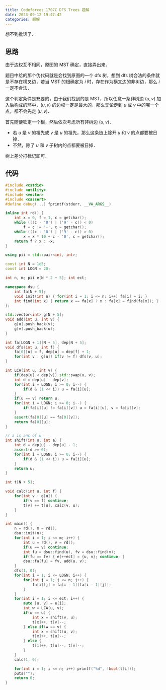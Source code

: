 ```yaml
---
title: Codeforces 1707C DFS Trees 题解
date: 2023-09-12 19:47:42
categories: 题解
---
```


想不到批话了．

<!-- more -->

## 思路

由于边权互不相同，原图的 MST 确定，直接弄出来．

题目中给的那个伪代码就是会找到原图的一个 dfs 树，想到 dfs 树合法的条件就是不存在横叉边，若当 MST 的根确定为 $i$ 时，存在作为横叉边的非树边，那么 $i$ 一定不合法．

这个判定条件是充要的，由于我们找到的是 MST，所以任意一条非树边 $(u, v)$ 加入后构成的环中，$(u, v)$ 的边权一定是最大的，那么无论走到 $u$ 或 $v$ 中的哪一个点，都不会先走 $(u, v)$．

首先随便钦定一个根，然后依次考虑所有非树边 $(u, v)$．

- 若 $u$ 是 $v$ 的祖先或 $v$ 是 $u$ 的祖先，那么这条链上除开 $u$ 和 $v$ 的点都要被日掉．
- 不然，除了 $u$ 和 $v$ 子树内的点都要被日掉．

树上差分打标记即可．

## 代码

```cpp
#include <cstdio>
#include <utility>
#include <vector>
#include <cassert>
#define debug(...) fprintf(stderr, __VA_ARGS__)

inline int rd() {
	int x = 0, f = 1, c = getchar();
	while (((c - '0') | ('9' - c)) < 0)
		f = c != '-', c = getchar();
	while (((c - '0') | ('9' - c)) > 0)
		x = x * 10 + c - '0', c = getchar();
	return f ? x : -x;
}

using pii = std::pair<int, int>;

const int N = 1e5;
const int LOGN = 20;

int n, m; pii e[N * 2 + 5]; int ect;

namespace dsu {
	int fa[N + 5];
	void init(int n) { for(int i = 1; i <= n; i++) fa[i] = i; }
	int find(int x) { return x == fa[x] ? x : fa[x] = find(fa[x]); }
};

std::vector<int> g[N + 5];
void add(int u, int v) {
	g[u].push_back(v);
	g[v].push_back(u);
}

int fa[LOGN + 1][N + 5], dep[N + 5];
void dfs(int u, int f) {
	fa[0][u] = f, dep[u] = dep[f] + 1;
	for(int v : g[u]) if(v != f) dfs(v, u);
}

int LCA(int u, int v) {
	if(dep[u] < dep[v]) std::swap(u, v);
	int d = dep[u] - dep[v];
	for(int i = LOGN; i >= 0; i--) {
		if(d & (1 << i)) u = fa[i][u];
	}
	if(u == v) return u;
	for(int i = LOGN; i >= 0; i--) {
		if(fa[i][u] != fa[i][v]) u = fa[i][u], v = fa[i][v];
	}
	assert(fa[0][u] == fa[0][v]);
	return fa[0][u];
}

// a is anc of u
int shift(int u, int a) {
	int d = dep[u] - dep[a] - 1;
	assert(d >= 0);
	for(int i = LOGN; i >= 0; i--) {
		if(d & (1 << i)) u = fa[i][u];
	}
	return u;
}

int t[N + 5];

void calc(int u, int f) {
	for(int v : g[u]) {
		if(v == f) continue;
		t[v] += t[u], calc(v, u);
	}
}

int main() {
	n = rd(), m = rd();
	dsu::init(n);
	for(int i = 1; i <= m; i++) {
		int u = rd(), v = rd();
		if(u == v) continue;
		int fu = dsu::find(u), fv = dsu::find(v);
		if(fu == fv) { e[++ect] = {u, v}; continue; }
		dsu::fa[fu] = fv, add(u, v);
	}
	dfs(1, 0);
	for(int i = 1; i <= LOGN; i++) {
		for(int j = 1; j <= n; j++) {
			fa[i][j] = fa[i - 1][fa[i - 1][j]];
		}
	}
	for(int i = 1; i <= ect; i++) {
		auto [u, v] = e[i];
		int w = LCA(u, v);
		if(w == u) {
			int x = shift(v, u);
			t[x]++, t[v]--;
		} else if(w == v) {
			int x = shift(u, v);
			t[x]++, t[u]--;
		} else {
			t[1]++, t[u]--, t[v]--;
		}
	}
	calc(1, 0);

	for(int i = 1; i <= n; i++) printf("%d", !bool(t[i]));
	puts("");
	return 0;
}
```
